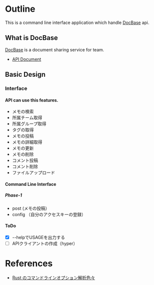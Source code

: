 # Outline
This is a command line interface application which handle [DocBase](https://docbase.io/) api.

## What is DocBase
[DocBase](https://docbase.io/) is a document sharing service for team.  

- [API Document](https://help.docbase.io/posts/45703)

## Basic Design
### Interface
#### API can use this features.
- メモの検索
- 所属チーム取得
- 所属グループ取得
- タグの取得
- メモの投稿
- メモの詳細取得
- メモの更新
- メモの削除
- コメント投稿
- コメント削除
- ファイルアップロード

#### Command Line Interface
##### Phase-1
- post (メモの投稿）
- config （自分のアクセスキーの登録）

#### ToDo
- [x] --helpでUSAGEを出力する
- [ ] APIクライアントの作成（hyper）

# References
- [Rust のコマンドラインオプション解析色々](http://ubnt-intrepid.hatenablog.com/entry/rust_commandline_parsers)
